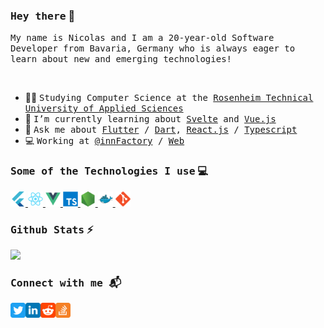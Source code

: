 ### <samp>Hey there</samp> 👋
<samp>
My name is Nicolas and I am a 20-year-old Software Developer from Bavaria, Germany who is always eager to learn about new and emerging technologies!
</samp>

&nbsp;

- 👨‍🎓 <samp>Studying Computer Science at the [Rosenheim Technical University of Applied Sciences](https://www.th-rosenheim.de/en/)</samp>
- 🌱 <samp>I’m currently learning about [Svelte](https://svelte.dev/) and [Vue.js](https://vuejs.org)</samp>
- 💬 <samp>Ask me about [Flutter](https://flutter.dev) / [Dart](https://dart.dev), [React.js](https://reactjs.org/) / [Typescript](https://www.typescriptlang.org/)</samp>
- 💻 <samp>Working at [@innFactory](https://github.com/innFactory) / [Web](https://innfactory.de/)

### <samp>Some of the Technologies I use</samp> 💻

<a href="https://flutter.dev">
<img src="https://raw.githubusercontent.com/devicons/devicon/master/icons/flutter/flutter-original.svg" width="24px" height="24px" alt="Flutter" />
</a>
<a href="https://reactjs.org/">
<img src="https://raw.githubusercontent.com/devicons/devicon/master/icons/react/react-original.svg" alt="react" width="24px" height="24px" />
</a>
<a href="https://vuejs.org">
<img src="https://raw.githubusercontent.com/devicons/devicon/master/icons/vuejs/vuejs-original.svg" alt="vue" width="24px" height="24px" />
</a>
<a href="https://www.typescriptlang.org/">
<img src="https://raw.githubusercontent.com/devicons/devicon/master/icons/typescript/typescript-original.svg" alt="typescript" width="24px" height="24px" />
</a>
<a href="https://nodejs.org/en/">
<img src="https://raw.githubusercontent.com/devicons/devicon/master/icons/nodejs/nodejs-original.svg" alt="nodejs" width="24px" height="24px" />
</a>
<a href="https://www.docker.com/">
<img src="https://raw.githubusercontent.com/devicons/devicon/master/icons/docker/docker-original.svg" alt="docker" width="24px" height="24px">
</a>
<a href="https://git-scm.com/">
<img src="https://raw.githubusercontent.com/devicons/devicon/master/icons/git/git-original.svg" alt="git" width="24px" height="24px">
</a>

<br />

### <samp>Github Stats</samp> ⚡️

<img src="https://github-readme-stats.vercel.app/api?username=devnico&count_private=true&show_icons=true&theme=dark" />

### <samp>Connect with me </samp> 📬

<a href="https://twitter.com/DevNicoS">
  <img align="left" alt="DevNicoS Twitter" width="24px" src="https://raw.githubusercontent.com/edent/SuperTinyIcons/099dc12b59179d07d534069bc8551718f786d91a/images/svg/twitter.svg" />
</a>
<a href="https://www.linkedin.com/in/nicolas-schlecker/">
  <img align="left" alt="Nicolas Schlecker Linkdin" width="24px" src="https://raw.githubusercontent.com/edent/SuperTinyIcons/099dc12b59179d07d534069bc8551718f786d91a/images/svg/linkedin.svg" />
</a>
<a href="https://reddit.com/user/DevNico">
  <img align="left" alt="DevNico Reddit" width="24px" src="https://raw.githubusercontent.com/edent/SuperTinyIcons/099dc12b59179d07d534069bc8551718f786d91a/images/svg/reddit.svg" />
</a>
<a href="https://stackoverflow.com/users/5798515/devnico">
  <img align="left" alt="DevNico Stackoverflow" width="24px" src="https://raw.githubusercontent.com/edent/SuperTinyIcons/master/images/svg/stackoverflow.svg" />
</a><br/><br/>
